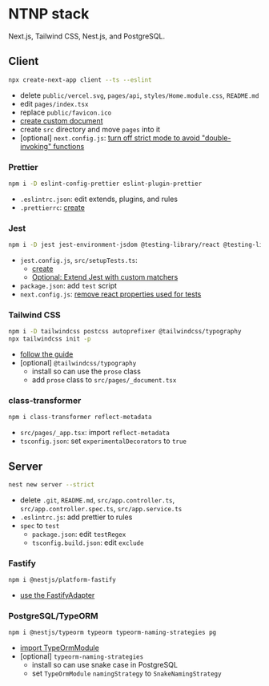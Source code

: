 # NTNP stack

Next.js, Tailwind CSS, Nest.js, and PostgreSQL.

## Client

```bash
npx create-next-app client --ts --eslint
```

- delete `public/vercel.svg`, `pages/api`, `styles/Home.module.css`, `README.md`
- edit `pages/index.tsx`
- replace `public/favicon.ico`
- [create custom document](https://nextjs.org/docs/advanced-features/custom-document)
- create `src` directory and move `pages` into it
- [optional] `next.config.js`: [turn off strict mode to avoid "double-invoking" functions](
https://reactjs.org/docs/strict-mode.html#detecting-unexpected-side-effects)

### Prettier

```bash
npm i -D eslint-config-prettier eslint-plugin-prettier
```

- `.eslintrc.json`: edit extends, plugins, and rules
- `.prettierrc`: [create](https://prettier.io/docs/en/configuration.html)

### Jest

```bash
npm i -D jest jest-environment-jsdom @testing-library/react @testing-library/jest-dom
```

- `jest.config.js`, `src/setupTests.ts`:
  - [create](https://nextjs.org/docs/testing#setting-up-jest-with-the-rust-compiler)
  - [Optional: Extend Jest with custom matchers](https://nextjs.org/docs/testing#setting-up-jest-with-babel)
- `package.json`: add `test` script
- `next.config.js`: [remove react properties used for tests](https://nextjs.org/docs/advanced-features/compiler#remove-react-properties)

### Tailwind CSS

```bash
npm i -D tailwindcss postcss autoprefixer @tailwindcss/typography
npx tailwindcss init -p
```

- [follow the guide](https://tailwindcss.com/docs/guides/nextjs)
- [optional] `@tailwindcss/typography`
  - install so can use the `prose` class
  - add `prose` class to `src/pages/_document.tsx`

### class-transformer

```bash
npm i class-transformer reflect-metadata
```

- `src/pages/_app.tsx`: import `reflect-metadata`
- `tsconfig.json`: set `experimentalDecorators` to `true`

## Server

```bash
nest new server --strict
```

- delete `.git`, `README.md`, `src/app.controller.ts`, `src/app.controller.spec.ts`, `src/app.service.ts`
- `.eslintrc.js`: add prettier to rules
- `spec` to `test`
  - `package.json`: edit `testRegex`
  - `tsconfig.build.json`: edit `exclude`

### Fastify

```bash
npm i @nestjs/platform-fastify
```

- [use the FastifyAdapter](https://docs.nestjs.com/techniques/performance#adapter)

### PostgreSQL/TypeORM

```bash
npm i @nestjs/typeorm typeorm typeorm-naming-strategies pg
```

- [import TypeOrmModule](https://docs.nestjs.com/techniques/database)
- [optional] `typeorm-naming-strategies`
  - install so can use snake case in PostgreSQL
  - set `TypeOrmModule` `namingStrategy` to `SnakeNamingStrategy`

